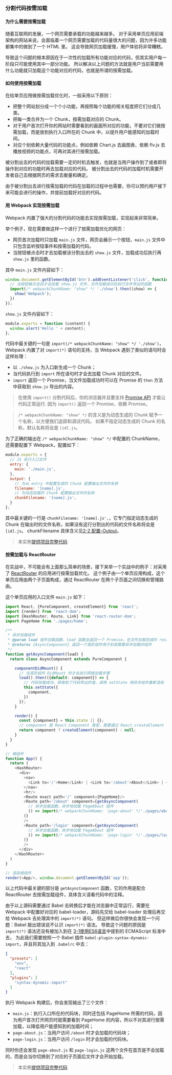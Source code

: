 ### 分割代码按需加载

#### 为什么需要按需加载
随着互联网的发展，一个网页需要承载的功能越来越多。
对于采用单页应用前端架构的网站来说，会面临着一个网页需要加载的代码量很大的问题，因为许多功能都集中的做到了一个 HTML 里。
这会导致网页加载缓慢，用户体验将非常糟糕。

导致这个问题的根本原因在于一次性的加载所有功能对应的代码，但其实用户每一阶段只可能使用其中一部分功能。
所以解决以上问题的方法就是用户当前需要用什么功能就只加载这个功能对应的代码，也就是所谓的按需加载。

#### 如何使用按需加载
在给单页应用做按需加载优化时，一般采用以下原则：

- 把整个网站划分成一个个小功能，再按照每个功能的相关程度把它们分成几类。
- 把每一类合并为一个 Chunk，按需加载对应的 Chunk。
- 对于用户首次打开你的网站时需要看到的画面所对应的功能，不要对它们做按需加载，而是放到执行入口所在的 Chunk 中，以提升用户能感知的加载时间。
- 对应个别依赖大量代码的功能点，例如依赖 Chart.js 去画图表、依赖 flv.js 去播放视频的功能点，可再对其进行按需加载。

被分割出去的代码的加载需要一定的时机去触发，也就是当用户操作到了或者即将操作到对应的功能时再去加载对应的代码。
被分割出去的代码的加载时机需要开发者自己去根据网页的需求去衡量和确定。

由于被分割出去进行按需加载的代码在加载的过程中也需要，你可以预约用户接下来可能会进行的操作，并提前加载好对应的代码。

#### 用 Webpack 实现按需加载
Webpack 内置了强大的分割代码的功能去实现按需加载，实现起来非常简单。

举个例子，现在需要做这样一个进行了按需加载优化的网页：

- 网页首次加载时只加载 `main.js` 文件，网页会展示一个按钮，`main.js` 文件中只包含监听按钮事件和按需加载的代码。
- 当按钮被点击时才去加载被该分割出去的 `show.js` 文件，加载成功后执行再 `show.js` 里的函数。

其中 `main.js` 文件内容如下：
```js
window.document.getElementById('btn').addEventListener('click', function () {
  // 当按钮被点击后才去加载 show.js 文件，文件加载成功后执行文件导出的函数
  import(/* webpackChunkName: "show" */ './show').then((show) => {
    show('Webpack');
  })
});
```
`show.js` 文件内容如下：
```js
module.exports = function (content) {
  window.alert('Hello ' + content);
};
```

代码中最关键的一句是 `import(/* webpackChunkName: "show" */ './show')`，Webpack 内置了对 `import(*)` 语句的支持，当 Webpack 遇到了类似的语句时会这样处理：
 
- 以 `./show.js` 为入口新生成一个 Chunk；
- 当代码执行到 `import` 所在语句时才会去加载 Chunk 对应的文件。
- `import` 返回一个 Promise，当文件加载成功时可以在 Promise 的 `then` 方法中获取到 `show.js` 导出的内容。

> 在使用 `import()` 分割代码后，你的浏览器并且要支持 [Promise API](https://developer.mozilla.org/en-US/docs/Web/JavaScript/Reference/Global_Objects/Promise) 才能让代码正常运行.
因为 `import()` 返回一个 Promise，依赖 Promise。

> `/* webpackChunkName: "show" */` 的含义是为动态生成的 Chunk 赋予一个名称，以方便我们追踪和调试代码。
> 如果不指定动态生成的 Chunk 的名称，默认名称将会是 `[id].js`。

为了正确的输出在 `/* webpackChunkName: "show" */` 中配置的 ChunkName，还需要配置下 Webpack，配置如下：
```js
module.exports = {
  // JS 执行入口文件
  entry: {
    main: './main.js',
  },
  output: {
    // 为从 entry 中配置生成的 Chunk 配置输出文件的名称
    filename: '[name].js',
    // 为动态加载的 Chunk 配置输出文件的名称
    chunkFilename: '[name].js',
  }
};
```
其中最关键的一行是 `chunkFilename: '[name].js',`，它专门指定动态生成的 Chunk 在输出时的文件名称，如果没有这行分割出的代码的文件名称将会是 `[id].js`。
chunkFilename 具体含义见[2-2 配置-Output](../2配置/2-2Output.md#chunkFilename)。

> 本实例[提供项目完整代码](http://webpack.wuhaolin.cn/4-12分割代码按需加载.zip)

#### 按需加载与 ReactRouter
在实战中，不可能会有上面那么简单的场景，接下来举一个实战中的例子：对采用了 [ReactRouter](https://reacttraining.com/react-router/web) 的应用进行按需加载优化。
这个例子由一个单页应用构成，这个单页应用由两个子页面构成，通过 ReactRouter 在两个子页面之间切换和管理路由。

这个单页应用的入口文件 `main.js` 如下：
```js
import React, {PureComponent, createElement} from 'react';
import {render} from 'react-dom';
import {HashRouter, Route, Link} from 'react-router-dom';
import PageHome from './pages/home';

/**
 * 异步加载组件
 * @param load 组件加载函数，load 函数会返回一个 Promise，在文件加载完成时 resolve
 * @returns {AsyncComponent} 返回一个高阶组件用于封装需要异步加载的组件
 */
function getAsyncComponent(load) {
  return class AsyncComponent extends PureComponent {

    componentDidMount() {
      // 在高阶组件 DidMount 时才去执行网络加载步骤
      load().then(({default: component}) => {
        // 代码加载成功，获取到了代码导出的值，调用 setState 用异步组件重新渲染
        this.setState({
          component,
        })
      });
    }

    render() {
      const {component} = this.state || {};
      // component 是 React.Component 类型，需要通过 React.createElement 生产一个组件实例
      return component ? createElement(component) : null;
    }
  }
}

// 根组件
function App() {
  return (
    <HashRouter>
      <div>
        <nav>
          <Link to='/'>Home</Link> | <Link to='/about'>About</Link> | <Link to='/login'>Login</Link>
        </nav>
        <hr/>
        <Route exact path='/' component={PageHome}/>
        <Route path='/about' component={getAsyncComponent(
          // 异步加载函数，异步地加载 PageAbout 组件
          () => import(/* webpackChunkName: 'page-about' */'./pages/about')
        )}
        />
        <Route path='/login' component={getAsyncComponent(
          // 异步加载函数，异步地加载 PageAbout 组件
          () => import(/* webpackChunkName: 'page-login' */'./pages/login')
        )}
        />
      </div>
    </HashRouter>
  )
}

// 渲染根组件
render(<App/>, window.document.getElementById('app'));

```
以上代码中最关键的部分是 `getAsyncComponent` 函数，它的作用是配合 ReactRouter 去按需加载组件，具体含义请看代码中的注释。

由于以上源码需要通过 Babel 去转换后才能在浏览器中正常运行，需要在 Webpack 中配置好对应的 babel-loader，源码先交给 babel-loader 处理后再交给 Webpack 去处理其中的 `import(*)` 语句。
但这样做后你很快会发现一个问题：Babel 报出错误说不认识 `import(*)` 语法。
导致这个问题的原因是 `import(*)` 语法还没有被加入到在 [3-1使用ES6语言](../3实战/3-1使用ES6语言.md#Presets)中提到的 ECMAScript 标准中去，
为此我们需要按照一个 Babel 插件 `babel-plugin-syntax-dynamic-import`，并且将其加入到 `.babelrc` 中去：
```json
{
  "presets": [
    "env",
    "react"
  ],
  "plugins": [
    "syntax-dynamic-import"
  ]
}
```

执行 Webpack 构建后，你会发现输出了三个文件：

- `main.js`：执行入口所在的代码块，同时还包括 PageHome 所需的代码，因为用户首次打开网页时就需要看到 PageHome 的内容，所以不对其进行按需加载，以降低用户能感知到的加载时间；
- `page-about.js`：当用户访问 `/about` 时才会加载的代码块；
- `page-login.js`：当用户访问 `/login` 时才会加载的代码块。

同时你还会发现 `page-about.js` 和 `page-login.js` 这两个文件在首页是不会加载的，而是会当你切换到了对应的子页面后文件才会开始加载。

> 本实例[提供项目完整代码](http://webpack.wuhaolin.cn/4-12分割代码按需加载ReactRouter.zip)



